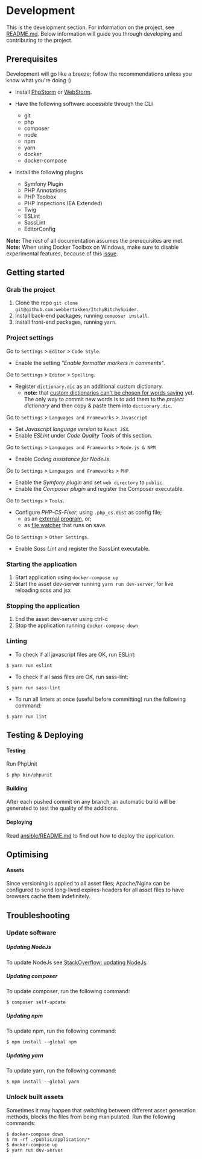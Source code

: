 # Development
This is the development section. For information on the project, see [README.md](README.md). 
Below information will guide you through developing and contributing to the project.

## Prerequisites
Development will go like a breeze; follow the recommendations unless you know what you're doing :)

* Install [PhpStorm](https://www.jetbrains.com/phpstorm/) or [WebStorm](https://www.jetbrains.com/webstorm/).

* Have the following software accessible through the CLI

    - git
    - php
    - composer
    - node
    - npm
    - yarn
    - docker
    - docker-compose

* Install the following plugins

    - Symfony Plugin
    - PHP Annotations
    - PHP Toolbox
    - PHP Inspections (EA Extended)
    - Twig
    - ESLint
    - SassLint
    - EditorConfig

__Note:__ The rest of all documentation assumes the prerequisites are met.  
__Note:__ When using Docker Toolbox on Windows, make sure to disable experimental features, 
because of this [issue](https://github.com/docker/for-win/issues/573#issuecomment-288940904).

## Getting started
### Grab the project
1. Clone the repo `git clone git@github.com:webbertakken/ItchyBitchySpider`.
2. Install back-end packages, running `composer install`.
3. Install front-end packages, running `yarn`.

### Project settings
Go to `Settings` > `Editor` > `Code Style`.
* Enable the setting _"Enable formatter markers in comments"_.

Go to `Settings` > `Editor` > `Spelling`.
* Register `dictionary.dic` as an additional custom dictionary.
    * __note:__ that [custom dictionaries can't be chosen for words saving](
https://youtrack.jetbrains.com/issue/WI-36432#comment=27-2503889
) yet. The only way to commit new words is to add them to the _project dictionary_
and then copy & paste them into `dictionary.dic`.

Go to `Settings` > `Languages and Frameworks` > `Javascript`
* Set _Javascript language version_ to `React JSX`.
* Enable _ESLint_ under _Code Quality Tools_ of this section.

Go to `Settings` > `Languages and Frameworks` > `Node.js & NPM`
* Enable _Coding assistance for NodeJs_.

Go to `Settings` > `Languages and Frameworks` > `PHP`
* Enable the _Symfony plugin_ and set `web directory` to `public`.
* Enable the _Composer plugin_ and register the Composer executable.

Go to `Settings` > `Tools`.

* Configure _PHP-CS-Fixer_; using `.php_cs.dist` as config file;
    * as an [external program](https://hackernoon.com/how-to-configure-phpstorm-to-use-php-cs-fixer-1844991e521f), or;
    * as [file watcher](https://gist.github.com/mpalourdio/46f792347cf9d46b121c#gistcomment-1786139) that runs on save.

Go to `Settings` > `Other Settings`.

* Enable _Sass Lint_ and register the SassLint executable.

### Starting the application
1. Start application using `docker-compose up`
2. Start the asset dev-server running `yarn run dev-server`, for live reloading scss and jsx

### Stopping the application
1. End the asset dev-server using ctrl-c
2. Stop the application running `docker-compose down`

### Linting
* To check if all javascript files are OK, run ESLint:
```
$ yarn run eslint
```

* To check if all sass files are OK, run sass-lint:
```
$ yarn run sass-lint
```

* To run all linters at once (useful before committing) run the following command:
```
$ yarn run lint
```

## Testing & Deploying
#### Testing
Run PhpUnit
```
$ php bin/phpunit
```
#### Building
After each pushed commit on any branch, an automatic build will be generated to
test the quality of the additions.

#### Deploying
Read [ansible/README.md](ansible/README.md) to find out how to deploy the application.

## Optimising
#### Assets
Since versioning is applied to all asset files; Apache/Nginx can be configured to
send long-lived expires-headers for all asset files to have browsers cache them indefinitely.

## Troubleshooting
### Update software
##### Updating NodeJs
To update NodeJs see 
[StackOverflow: updating NodeJs](https://stackoverflow.com/questions/8191459/how-do-i-update-node-js).

##### Updating composer
To update composer, run the following command:
```
$ composer self-update
```

##### Updating npm 
To update npm, run the following command:
```
$ npm install --global npm
```

##### Updating yarn
To update yarn, run the following command:
```
$ npm install --global yarn
```

### Unlock built assets 
Sometimes it may happen that switching between different asset generation methods, 
blocks the files from being manipulated. Run the following commands:
```
$ docker-compose down
$ rm -rf ./public/application/* 
$ docker-compose up
$ yarn run dev-server
```
